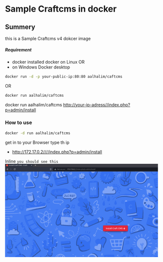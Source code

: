 # Sample Craftcms in docker
## Summery 
this is a Sample Craftcms v4 dokcer image
##### Requirement
* docker installed docker on Linux OR
* on Windows Docker desktop

```bash 
docker run -d -p your-public-ip:80:80 aalhalim/caftcms
```
OR 
```bash 
docker run aalhalim/caftcms
```
docker run aalhalim/caftcms
[http://your-ip-adress//index.php?p=admin/install](your-ip//index.php?p=admin/install)

### How to use 
```bash 
docker -d run aalhalim/caftcms
```
get in to your Browser type th ip 
* http://172.17.0.2////index.php?p=admin/install

Inline `you should see this`
![craftcms](craftcms.png) 